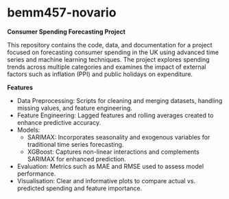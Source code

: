 # bemm457-novario

**Consumer Spending Forecasting Project**

This repository contains the code, data, and documentation for a project focused on forecasting consumer spending in the UK using advanced time series and machine learning techniques. The project explores spending trends across multiple categories and examines the impact of external factors such as inflation (PPI) and public holidays on expenditure.

**Features**
- Data Preprocessing: Scripts for cleaning and merging datasets, handling missing values, and feature engineering.
- Feature Engineering: Lagged features and rolling averages created to enhance predictive accuracy.
- Models:
    - SARIMAX: Incorporates seasonality and exogenous variables for traditional time series forecasting.
    - XGBoost: Captures non-linear interactions and complements SARIMAX for enhanced prediction.
- Evaluation: Metrics such as MAE and RMSE used to assess model performance.
- Visualisation: Clear and informative plots to compare actual vs. predicted spending and feature importance.
